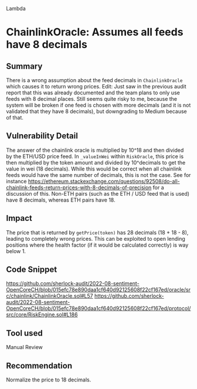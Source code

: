 Lambda
# ChainlinkOracle: Assumes all feeds have 8 decimals

## Summary
There is a wrong assumption about the feed decimals in `ChainlinkOracle` which causes it to return wrong prices.
Edit: Just saw in the previous audit report that this was already documented and the team plans to only use feeds with 8 decimal places. Still seems quite risky to me, because the system will be broken if one feed is chosen with more decimals (and it is not validated that they have 8 decimals), but downgrading to Medium because of that.

## Vulnerability Detail
The answer of the chainlink oracle is multiplied by 10^18 and then divided by the ETH/USD price feed. In `_valueInWei` within `RiskOracle`, this price is then multiplied by the token amount and divided by 10^decimals to get the value in wei (18 decimals). While this would be correct when all chainlink feeds would have the same number of decimals, this is not the case. See for instance https://ethereum.stackexchange.com/questions/92508/do-all-chainlink-feeds-return-prices-with-8-decimals-of-precision for a discussion of this. Non-ETH pairs (such as the ETH / USD feed that is used) have 8 decimals, whereas ETH pairs have 18.

## Impact
The price that is returned by `getPrice(token)` has 28 decimals (18 + 18 - 8), leading to completely wrong prices. This can be exploited to open lending positions where the health factor (if it would be calculated correctly) is way below 1.

## Code Snippet
https://github.com/sherlock-audit/2022-08-sentiment-OpenCoreCH/blob/015efc78e890daa1cf640d92125608f22cf167ed/oracle/src/chainlink/ChainlinkOracle.sol#L57
https://github.com/sherlock-audit/2022-08-sentiment-OpenCoreCH/blob/015efc78e890daa1cf640d92125608f22cf167ed/protocol/src/core/RiskEngine.sol#L186

## Tool used

Manual Review

## Recommendation
Normalize the price to 18 decimals.